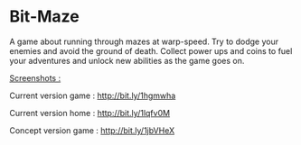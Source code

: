 Bit-Maze
========

A game about running through mazes at warp-speed. Try to dodge your enemies and avoid the ground of death. Collect power ups and coins to fuel your adventures and unlock new abilities as the game goes on.

<a href='http://www.google.com'> Screenshots :</a>

Current version game : http://bit.ly/1hgmwha

Current version home : http://bit.ly/1lqfv0M

Concept version game : http://bit.ly/1jbVHeX
